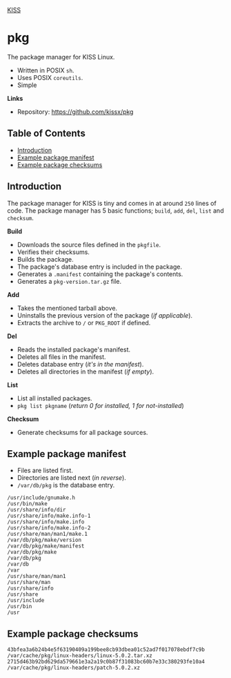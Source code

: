 <a href='/'>KISS</a>

# pkg

The package manager for KISS Linux.

- Written in POSIX `sh`.
- Uses POSIX `coreutils`.
- Simple

**Links**

- Repository: <https://github.com/kissx/pkg>


## Table of Contents

<!-- vim-markdown-toc GFM -->

* [Introduction](#introduction)
* [Example package manifest](#example-package-manifest)
* [Example package checksums](#example-package-checksums)

<!-- vim-markdown-toc -->

## Introduction

The package manager for KISS is tiny and comes in at around `250` lines of code. The package manager has 5 basic functions; `build`, `add`, `del`, `list` and `checksum`.

**Build**

- Downloads the source files defined in the `pkgfile`.
- Verifies their checksums.
- Builds the package.
- The package's database entry is included in the package.
- Generates a `.manifest` containing the package's contents.
- Generates a `pkg-version.tar.gz` file.

**Add**

- Takes the mentioned tarball above.
- Uninstalls the previous version of the package (*if applicable*).
- Extracts the archive to `/` or `PKG_ROOT` if defined.

**Del**

- Reads the installed package's manifest.
- Deletes all files in the manifest.
- Deletes database entry (*it's in the manifest*).
- Deletes all directories in the manifest (*if empty*).

**List**

- List all installed packages.
- `pkg list pkgname` (*return 0 for installed, 1 for not-installed*)

**Checksum**

- Generate checksums for all package sources.


## Example package manifest

- Files are listed first.
- Directories are listed next (*in reverse*).
- `/var/db/pkg` is the database entry.

```
/usr/include/gnumake.h
/usr/bin/make
/usr/share/info/dir
/usr/share/info/make.info-1
/usr/share/info/make.info
/usr/share/info/make.info-2
/usr/share/man/man1/make.1
/var/db/pkg/make/version
/var/db/pkg/make/manifest
/var/db/pkg/make
/var/db/pkg
/var/db
/var
/usr/share/man/man1
/usr/share/man
/usr/share/info
/usr/share
/usr/include
/usr/bin
/usr
```

## Example package checksums

```
43bfea3a6b24b4e5f63190409a199bee8cb93dbea01c52ad7f017078ebdf7c9b  /var/cache/pkg/linux-headers/linux-5.0.2.tar.xz
2715d463b92bd629da579661e3a2a19c0b87f31083bc60b7e33c380293fe10a4  /var/cache/pkg/linux-headers/patch-5.0.2.xz
```
